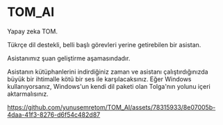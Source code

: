 # TOM_AI
Yapay zeka TOM. 

Tükrçe dil destekli, belli başlı görevleri yerine getirebilen bir asistan.

Asistanımız şuan geliştirme aşamasındadır. 

Asistanın kütüphanlerini indirdiğiniz zaman ve asistanı çalıştırdığınızda büyük bir ihtimalle kötü bir ses ile karşılacaksınız. Eğer Windows kullanıyorsanız, Windows'un kendi dil paketi olan Tolga'nın yolunu içeri aktarmalısınız.  



https://github.com/yunusemretom/TOM_AI/assets/78315933/8e07005b-4daa-41f3-8276-d6f54c482d87

